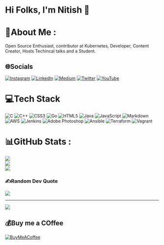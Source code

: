 # Hi Folks, I'm Nitish 👋

# 💫About Me :
 Open Source Enthusiast, contributor at Kubernetes, Developer, Content Creator, 
Hosts Techincal talks and a Student. 

## 🌐Socials
[![Instagram](https://img.shields.io/badge/Instagram-%23E4405F.svg?logo=Instagram&logoColor=white)](https://instagram.com/nitish.173) [![LinkedIn](https://img.shields.io/badge/LinkedIn-%230077B5.svg?logo=linkedin&logoColor=white)](https://linkedin.com/in/nitishkumar06) [![Medium](https://img.shields.io/badge/Medium-12100E?logo=medium&logoColor=white)](https://medium.com/@justnitish06) [![Twitter](https://img.shields.io/badge/Twitter-%231DA1F2.svg?logo=Twitter&logoColor=white)](https://twitter.com/Nitishtwt06) [![YouTube](https://img.shields.io/badge/YouTube-%23FF0000.svg?logo=YouTube&logoColor=white)](https://youtube.com/c/UCEWyvmnnZpfzU9cKLErAu_Q) 

# 💻Tech Stack
![C](https://img.shields.io/badge/c-%2300599C.svg?style=for-the-badge&logo=c&logoColor=white) ![C++](https://img.shields.io/badge/c++-%2300599C.svg?style=for-the-badge&logo=c%2B%2B&logoColor=white) ![CSS3](https://img.shields.io/badge/css3-%231572B6.svg?style=for-the-badge&logo=css3&logoColor=white) ![Go](https://img.shields.io/badge/go-%2300ADD8.svg?style=for-the-badge&logo=go&logoColor=white) ![HTML5](https://img.shields.io/badge/html5-%23E34F26.svg?style=for-the-badge&logo=html5&logoColor=white) ![Java](https://img.shields.io/badge/java-%23ED8B00.svg?style=for-the-badge&logo=java&logoColor=white) ![JavaScript](https://img.shields.io/badge/javascript-%23323330.svg?style=for-the-badge&logo=javascript&logoColor=%23F7DF1E) ![Markdown](https://img.shields.io/badge/markdown-%23000000.svg?style=for-the-badge&logo=markdown&logoColor=white) ![AWS](https://img.shields.io/badge/AWS-%23FF9900.svg?style=for-the-badge&logo=amazon-aws&logoColor=white) ![Jenkins](https://img.shields.io/badge/jenkins-%232C5263.svg?style=for-the-badge&logo=jenkins&logoColor=white) ![Adobe Photoshop](https://img.shields.io/badge/adobephotoshop-%2331A8FF.svg?style=for-the-badge&logo=adobephotoshop&logoColor=white) ![Ansible](https://img.shields.io/badge/ansible-%231A1918.svg?style=for-the-badge&logo=ansible&logoColor=white) ![Terraform](https://img.shields.io/badge/terraform-%235835CC.svg?style=for-the-badge&logo=terraform&logoColor=white) ![Vagrant](https://img.shields.io/badge/vagrant-%231563FF.svg?style=for-the-badge&logo=vagrant&logoColor=white)
# 📊GitHub Stats :
![](https://github-readme-stats.vercel.app/api?username=NitishKumar06&theme=swift&hide_border=false&include_all_commits=false&count_private=false)<br/>
![](https://github-readme-streak-stats.herokuapp.com/?user=NitishKumar06&theme=swift&hide_border=false)<br/>
![](https://github-readme-stats.vercel.app/api/top-langs/?username=NitishKumar06&theme=swift&hide_border=false&include_all_commits=false&count_private=false&layout=compact)

### ✍️Random Dev Quote
![](https://quotes-github-readme.vercel.app/api?type=horizontal&theme=gruvbox)

---
[![](https://visitcount.itsvg.in/api?id=NitishKumar06&icon=0&color=11)](https://visitcount.itsvg.in)

  ## 💰Buy me a COffee
  [![BuyMeACoffee](https://img.shields.io/badge/Buy%20Me%20a%20Coffee-ffdd00?style=for-the-badge&logo=buy-me-a-coffee&logoColor=black)](https://buymeacoffee.com/justnitishZ) 

  <!-- Proudly created with GPRM ( https://gprm.itsvg.in ) -->
  
